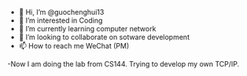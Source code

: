 - 👋 Hi, I’m @guochenghui13
- 👀 I’m interested in Coding
- 🌱 I’m currently learning computer network
- 💞️ I’m looking to collaborate on sotware development
- 📫 How to reach me WeChat (PM)

-Now I am doing the lab from CS144. Trying to develop my own TCP/IP.

